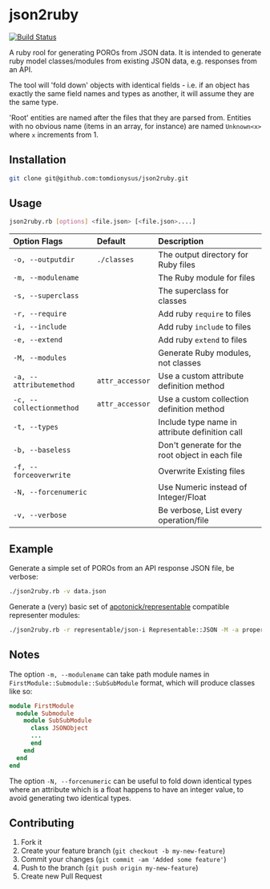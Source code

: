 # json2ruby

[![Build Status](https://travis-ci.org/tomdionysus/json2ruby.svg?branch=master)](https://travis-ci.org/tomdionysus/json2ruby)

A ruby rool for generating POROs from JSON data. It is intended to generate ruby model classes/modules from existing JSON data, e.g. responses from an API.

The tool will 'fold down' objects with identical fields - i.e. if an object has exactly the same field names and types as another, it will assume they are the same type.

'Root' entities are named after the files that they are parsed from. Entities with no obvious name (items in an array, for instance) are named `Unknown<x>` where `x` increments from 1. 

## Installation

```bash
git clone git@github.com:tomdionysus/json2ruby.git
```

## Usage

```bash
json2ruby.rb [options] <file.json> [<file.json>....]
```

| Option Flags             | Default          | Description                                     |
|:-------------------------|:-----------------|:-------------------------------------------------|
| `-o, --outputdir`        | `./classes`      | The output directory for Ruby files             |
| `-m, --modulename`       |                  | The Ruby module for files                       |
| `-s, --superclass`       |                  | The superclass for classes                      |
| `-r, --require`          |                  | Add ruby `require` to files                     |
| `-i, --include`          |                  | Add ruby `include` to files                     |
| `-e, --extend`           |                  | Add ruby `extend` to files                      |
| `-M, --modules`          |                  | Generate Ruby modules, not classes              |
| `-a, --attributemethod`  | `attr_accessor`  | Use a custom attribute definition method        |
| `-c, --collectionmethod` | `attr_accessor`  | Use a custom collection definition method       |
| `-t, --types`            |                  | Include type name in attribute definition call  |
| `-b, --baseless`         |                  | Don't generate for the root object in each file |
| `-f, --forceoverwrite`   |                  | Overwrite Existing files                        |
| `-N, --forcenumeric`     |                  | Use Numeric instead of Integer/Float            |
| `-v, --verbose`          |                  | Be verbose, List every operation/file           |

## Example

Generate a simple set of POROs from an API response JSON file, be verbose:

```bash
./json2ruby.rb -v data.json
```

Generate a (very) basic set of [apotonick/representable](https://github.com/apotonick/representable) compatible representer modules:

```bash
./json2ruby.rb -r representable/json-i Representable::JSON -M -a property -c collection data.json 
```

## Notes

The option `-m, --modulename` can take path module names in `FirstModule::Submodule::SubSubModule` format, which will produce classes like so:

```ruby
module FirstModule
  module Submodule
    module SubSubModule
      class JSONObject
      ...
      end
    end
  end
end
```

The option `-N, --forcenumeric` can be useful to fold down identical types where an attribute which is a float happens to have an integer value, to avoid generating two identical types.

## Contributing

1. Fork it
2. Create your feature branch (`git checkout -b my-new-feature`)
3. Commit your changes (`git commit -am 'Added some feature'`)
4. Push to the branch (`git push origin my-new-feature`)
5. Create new Pull Request
